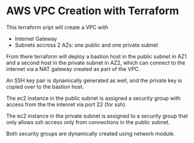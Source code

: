 # AWS VPC Creation with Terraform
This terraform sript will create a VPC with 
* Internet Gateway
* Subnets accross 2 AZs: one public and one private subnet

From there terraform will deploy a bastion host in the public subnet in AZ1 and a second host in the private subnet in AZ2, which can connect to the internet via a NAT gateway created as part of the VPC.

An SSH key pair is dynamically generated as well, and the private key is copied over to the bastion host.

The ec2 instance in the public subnet is assigned a security group with access from the  the intenret via port 22 (for ssh).

The ec2 instance in the private subnet is assigned to a security group that only allows ssh access only from connections in the public subnet.

Both security groups are dynamically created using network module.

